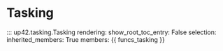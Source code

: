 # Tasking

::: up42.tasking.Tasking
    rendering:
        show_root_toc_entry: False
    selection:
        inherited_members: True
        members: {{ funcs_tasking }}
        